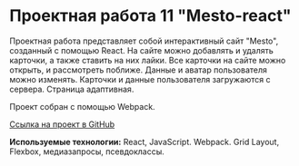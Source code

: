 # Проектная работа 11 "Mesto-react"

Проектная работа представляет собой интерактивный сайт "Mesto", созданный с помощью React. На сайте можно добавлять и удалять карточки, а также ставить на них лайки. Все карточки на сайте можно открыть, и рассмотреть поближе. Данные и аватар пользователя можно изменять. Карточки и данные пользователя загружаются с сервера. Страница адаптивная.

Проект собран с помощью Webpack.

[Ссылка на проект в GitHub](https://dazamova.github.io/mesto-react/index.html "Mesto")

**Используемые технологии:**  React, JavaScript. Webpack. Grid Layout, Flexbox, медиазапросы, псевдоклассы.